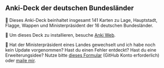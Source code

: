 ## Anki-Deck der deutschen Bundesländer

:page_with_curl: Dieses Anki-Deck beinhaltet insgesamt 141 Karten zu Lage, Hauptstadt, Flagge, Wappen und Ministerpräsident der 16 deutschen Bundesländer.

:floppy_disk: Um dieses Deck zu installieren, besuche [Anki Web](https://ankiweb.net/shared/info/1443035635).

:loudspeaker: Hat der Ministerpräsident eines Landes gewechselt und ich habe noch kein Update vorgenommen? Hast du einen Fehler entdeckt? Hast du eine Erweiterungsidee? Nutze bitte [dieses Formular](https://github.com/loelschlaeger/ankidecks/issues/new?assignees=&labels=Deck&template=deck.md) (GitHub Konto erforderlich) oder [maile mir](mailto:oelschlaeger.lennart@gmail.com?subject=Anki%20Decks). 
